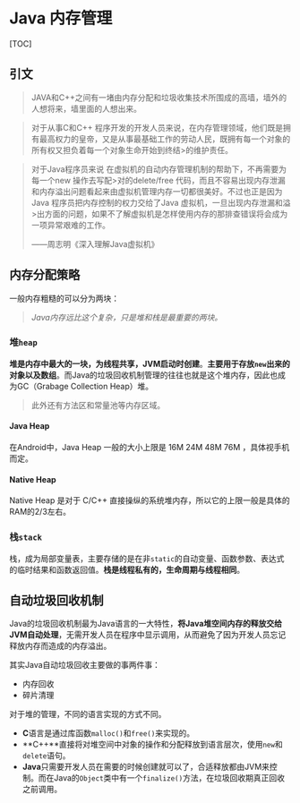 

# Java 内存管理
[TOC]



## 引文
> JAVA和C++之间有一堵由内存分配和垃圾收集技术所围成的高墙，墙外的人想将来，墙里面的人想出来。

>对于从事C和C++ 程序开发的开发人员来说，在内存管理领域，他们既是拥有最高权力的皇帝，又是从事最基础工作的劳动人民，既拥有每一个对象的所有权又担负着每一个对象生命开始到终结>的维护责任。 

>对于Java程序员来说 在虚拟机的自动内存管理机制的帮助下，不再需要为每一个new 操作去写配>对的delete/free 代码，而且不容易出现内存泄漏和内存溢出问题看起来由虚拟机管理内存一切都很美好。不过也正是因为Java 程序员把内存控制的权力交给了Java 虚拟机，一旦出现内存泄漏和溢>出方面的问题，如果不了解虚拟机是怎样使用内存的那排查错误将会成为一项异常艰难的工作。
>
>——周志明《深入理解Java虚拟机》

## 内存分配策略
一般内存粗糙的可以分为两块：
>*Java内存远比这个复杂，只是堆和栈是最重要的两块。*
### 堆`heap`

**堆是内存中最大的一块，为线程共享，JVM启动时创建**。**主要用于存放`new`出来的对象以及数组**。而Java的垃圾回收机制管理的往往也就是这个堆内存，因此也成为GC（Grabage Collection Heap）堆。

> 此外还有方法区和常量池等内存区域。

#### Java Heap

在Android中，Java Heap 一般的大小上限是 16M 24M 48M 76M ，具体视手机而定。

#### Native Heap

Native Heap 是对于 C/C++ 直接操纵的系统堆内存，所以它的上限一般是具体的RAM的2/3左右。

### 栈`stack`
栈，成为局部变量表，主要存储的是在非`static`的自动变量、函数参数、表达式的临时结果和函数返回值。**栈是线程私有的，生命周期与线程相同**。

## 自动垃圾回收机制

Java的垃圾回收机制最为Java语言的一大特性，**将Java堆空间内存的释放交给JVM自动处理**，无需开发人员在程序中显示调用，从而避免了因为开发人员忘记释放内存而造成的内存溢出。

其实Java自动垃圾回收主要做的事两件事：
- 内存回收
- 碎片清理

对于堆的管理，不同的语言实现的方式不同。
- **C**语言是通过库函数`malloc()`和`free()`来实现的。
- **C++**直接将对堆空间中对象的操作和分配释放到语言层次，使用`new`和`delete`语句。
- **Java**只需要开发人员在需要的时候创建就可以了，合适释放都由JVM来控制。而在Java的`Object`类中有一个`finalize()`方法，在垃圾回收期真正回收之前调用。





